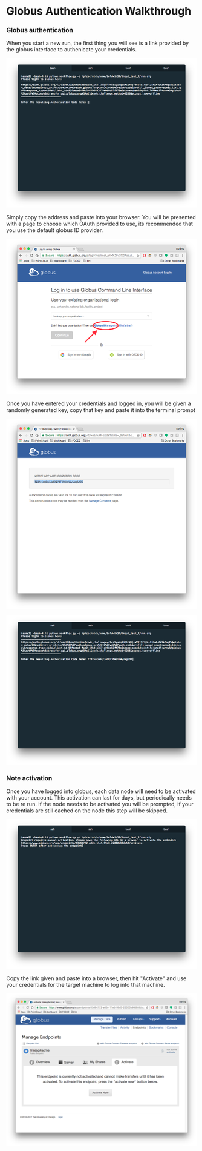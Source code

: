 # Globus Authentication Walkthrough


### Globus authentication

When you start a new run, the first thing you will see is a link provided by the globus interface to authenicate your credentials.

![globus prompt](Globus_login_example.png)

Simply copy the address and paste into your browser. You will be presented with a page to choose which OAuth provided to use, its recommended that you use the default globus ID provider.

![globus id login](Globus_login_web_example.png)

Once you have entered your credentials and logged in, you will be given a randomly generated key, copy that key and paste it into the terminal prompt

![globus token](Globus_login_token_example.png)

![globus token in the terminal](Globus_login_token_complete.png)

### Note activation

Once you have logged into globus, each data node will need to be activated with your account. This activation can last for days, but periodically needs to be re run. If the node needs to be activated you will be prompted, if your credentials are still cached on the node this step will be skipped.

![Globus node activation prompt](Globus_activate_endpoint_example.png)

Copy the link given and paste into a browser, then hit "Activate" and use your credentials for the target machine to log into that machine.

![Globus node activation webpage](Globus_activate_endpoint_web.png)
